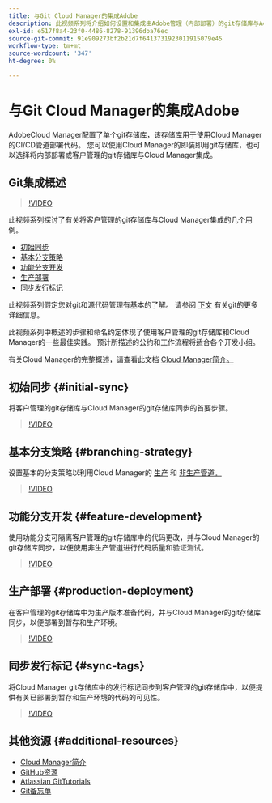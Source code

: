 ```yaml
---
title: 与Git Cloud Manager的集成Adobe
description: 此视频系列将介绍如何设置和集成由Adobe管理（内部部署）的git存储库与Adobe Cloud Manager。
exl-id: e517f8a4-23f0-4486-8278-91396dba76ec
source-git-commit: 91e909273bf2b21d7f6413731923011915079e45
workflow-type: tm+mt
source-wordcount: '347'
ht-degree: 0%

---
```



# 与Git Cloud Manager的集成Adobe

AdobeCloud Manager配置了单个git存储库，该存储库用于使用Cloud Manager的CI/CD管道部署代码。 您可以使用Cloud Manager的即装即用git存储库，也可以选择将内部部署或客户管理的git存储库与Cloud Manager集成。

## Git集成概述

>[!VIDEO](https://video.tv.adobe.com/v/28710/)

此视频系列探讨了有关将客户管理的git存储库与Cloud Manager集成的几个用例。

* [初始同步](#initial-sync)
* [基本分支策略](#branching-strategy)
* [功能分支开发](#feature-development)
* [生产部署](#production-deployment)
* [同步发行标记](#sync-tags)

此视频系列假定您对git和源代码管理有基本的了解。 请参阅 [下文](#additional-resources) 有关git的更多详细信息。

此视频系列中概述的步骤和命名约定体现了使用客户管理的git存储库和Cloud Manager的一些最佳实践。 预计所描述的公约和工作流程将适合各个开发小组。

有关Cloud Manager的完整概述，请查看此文档 [Cloud Manager简介。](/help/introduction.md)

## 初始同步 {#initial-sync}

将客户管理的git存储库与Cloud Manager的git存储库同步的首要步骤。

>[!VIDEO](https://video.tv.adobe.com/v/28711/?quality=12)

## 基本分支策略 {#branching-strategy}

设置基本的分支策略以利用Cloud Manager的 [生产](/help/using/production-pipelines.md) 和 [非生产管道。](/help/using/non-production-pipelines.md)

>[!VIDEO](https://video.tv.adobe.com/v/28712/?quality=12)

## 功能分支开发 {#feature-development}

使用功能分支可隔离客户管理的git存储库中的代码更改，并与Cloud Manager的git存储库同步，以便使用非生产管道进行代码质量和验证测试。

>[!VIDEO](https://video.tv.adobe.com/v/28723/?quality=12)

## 生产部署 {#production-deployment}

在客户管理的git存储库中为生产版本准备代码，并与Cloud Manager的git存储库同步，以便部署到暂存和生产环境。

>[!VIDEO](https://video.tv.adobe.com/v/28724/?quality=12)

## 同步发行标记 {#sync-tags}

将Cloud Manager git存储库中的发行标记同步到客户管理的git存储库中，以便提供有关已部署到暂存和生产环境的代码的可见性。

>[!VIDEO](https://video.tv.adobe.com/v/28725/?quality=12)

## 其他资源 {#additional-resources}

* [Cloud Manager简介](/help/introduction.md)
* [GitHub资源](https://try.github.io)
* [Atlassian GitTutorials](https://www.atlassian.com/git/tutorials/what-is-version-control)
* [Git备忘单](https://education.github.com/git-cheat-sheet-education.pdf)
